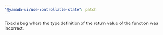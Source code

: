 ```yaml
---
"@yamada-ui/use-controllable-state": patch
---
```


Fixed a bug where the type definition of the return value of the function was incorrect.

